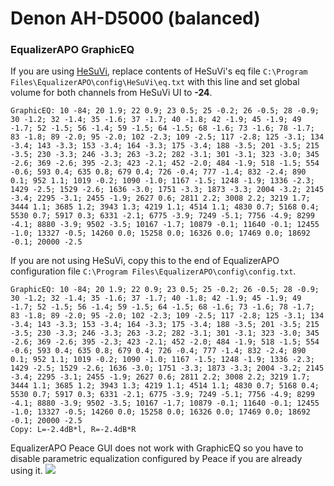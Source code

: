 # Denon AH-D5000 (balanced)
### EqualizerAPO GraphicEQ
If you are using [HeSuVi](https://sourceforge.net/projects/hesuvi/), replace contents of HeSuVi's eq file `C:\Program Files\EqualizerAPO\config\HeSuVi\eq.txt` with this line and set global volume for both channels from HeSuVi UI to **-24**.
```
GraphicEQ: 10 -84; 20 1.9; 22 0.9; 23 0.5; 25 -0.2; 26 -0.5; 28 -0.9; 30 -1.2; 32 -1.4; 35 -1.6; 37 -1.7; 40 -1.8; 42 -1.9; 45 -1.9; 49 -1.7; 52 -1.5; 56 -1.4; 59 -1.5; 64 -1.5; 68 -1.6; 73 -1.6; 78 -1.7; 83 -1.8; 89 -2.0; 95 -2.0; 102 -2.3; 109 -2.5; 117 -2.8; 125 -3.1; 134 -3.4; 143 -3.3; 153 -3.4; 164 -3.3; 175 -3.4; 188 -3.5; 201 -3.5; 215 -3.5; 230 -3.3; 246 -3.3; 263 -3.2; 282 -3.1; 301 -3.1; 323 -3.0; 345 -2.6; 369 -2.6; 395 -2.3; 423 -2.1; 452 -2.0; 484 -1.9; 518 -1.5; 554 -0.6; 593 0.4; 635 0.8; 679 0.4; 726 -0.4; 777 -1.4; 832 -2.4; 890 0.1; 952 1.1; 1019 -0.2; 1090 -1.0; 1167 -1.5; 1248 -1.9; 1336 -2.3; 1429 -2.5; 1529 -2.6; 1636 -3.0; 1751 -3.3; 1873 -3.3; 2004 -3.2; 2145 -3.4; 2295 -3.1; 2455 -1.9; 2627 0.6; 2811 2.2; 3008 2.2; 3219 1.7; 3444 1.1; 3685 1.2; 3943 1.3; 4219 1.1; 4514 1.1; 4830 0.7; 5168 0.4; 5530 0.7; 5917 0.3; 6331 -2.1; 6775 -3.9; 7249 -5.1; 7756 -4.9; 8299 -4.1; 8880 -3.9; 9502 -3.5; 10167 -1.7; 10879 -0.1; 11640 -0.1; 12455 -1.0; 13327 -0.5; 14260 0.0; 15258 0.0; 16326 0.0; 17469 0.0; 18692 -0.1; 20000 -2.5
```
If you are not using HeSuVi, copy this to the end of EqualizerAPO configuration file `C:\Program Files\EqualizerAPO\config\config.txt`.
```
GraphicEQ: 10 -84; 20 1.9; 22 0.9; 23 0.5; 25 -0.2; 26 -0.5; 28 -0.9; 30 -1.2; 32 -1.4; 35 -1.6; 37 -1.7; 40 -1.8; 42 -1.9; 45 -1.9; 49 -1.7; 52 -1.5; 56 -1.4; 59 -1.5; 64 -1.5; 68 -1.6; 73 -1.6; 78 -1.7; 83 -1.8; 89 -2.0; 95 -2.0; 102 -2.3; 109 -2.5; 117 -2.8; 125 -3.1; 134 -3.4; 143 -3.3; 153 -3.4; 164 -3.3; 175 -3.4; 188 -3.5; 201 -3.5; 215 -3.5; 230 -3.3; 246 -3.3; 263 -3.2; 282 -3.1; 301 -3.1; 323 -3.0; 345 -2.6; 369 -2.6; 395 -2.3; 423 -2.1; 452 -2.0; 484 -1.9; 518 -1.5; 554 -0.6; 593 0.4; 635 0.8; 679 0.4; 726 -0.4; 777 -1.4; 832 -2.4; 890 0.1; 952 1.1; 1019 -0.2; 1090 -1.0; 1167 -1.5; 1248 -1.9; 1336 -2.3; 1429 -2.5; 1529 -2.6; 1636 -3.0; 1751 -3.3; 1873 -3.3; 2004 -3.2; 2145 -3.4; 2295 -3.1; 2455 -1.9; 2627 0.6; 2811 2.2; 3008 2.2; 3219 1.7; 3444 1.1; 3685 1.2; 3943 1.3; 4219 1.1; 4514 1.1; 4830 0.7; 5168 0.4; 5530 0.7; 5917 0.3; 6331 -2.1; 6775 -3.9; 7249 -5.1; 7756 -4.9; 8299 -4.1; 8880 -3.9; 9502 -3.5; 10167 -1.7; 10879 -0.1; 11640 -0.1; 12455 -1.0; 13327 -0.5; 14260 0.0; 15258 0.0; 16326 0.0; 17469 0.0; 18692 -0.1; 20000 -2.5
Copy: L=-2.4dB*l, R=-2.4dB*R
```
EqualizerAPO Peace GUI does not work with GraphicEQ so you have to disable parametric equalization configured by Peace if you are already using it.
![](https://raw.githubusercontent.com/jaakkopasanen/AutoEq/master/results/Innerfidelity%202017/headphoncecom/onear/Denon%20AH-D5000%20(balanced)/Denon%20AH-D5000%20(balanced).png)
